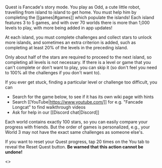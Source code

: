 Quest is Fancade's story mode. You play as Odd, a cute little robot, travelling from island to island to get home. You must help him by completing the [[games|#games]] which populate the islands! Each island features 3 to 5 games, and with over 70 worlds there is more than 1,000 levels to play, with more being added in app updates!

At each island, you must complete challenges and collect stars to unlock more islands, and sometimes an extra criterion is added, such as completing at least 20% of the levels in the preceding island. 

Only about half of the stars are required to proceed to the next island, so completing all levels is not necessary. If there is a level or game that you can't complete or don't want to play, you can skip it (so don't feel you need to 100% all the challenges if you don't want to). 

If you ever get stuck, finding a particular level or challenge too difficult, you can
- Search for the game below, to see if it has its own wiki page with hints
- Search [[YouTube|https://www.youtube.com/]] for e.g. "Fancade Longcat" to find walkthrough videos
- Ask for help in our [[Discord chat|Discord]]

Each world contains exactly 100 stars, so you can easily compare your progress with friends. But the order of games is personalized, e.g., your World 3 may not have the exact same challenges as someone else's. 

If you want to reset your Quest progress, tap 20 times on the You tab to reveal the Reset Quest button. **Be warned that this action cannot be undone!**

<a id="games"/>
<<QuestGames()>>